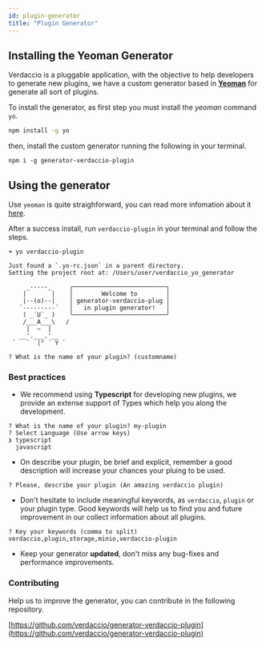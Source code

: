 ```yaml
---
id: plugin-generator
title: "Plugin Generator"
---
```


## Installing the Yeoman Generator

Verdaccio is a pluggable application, with the objective to help developers to generate new plugins, we have a custom generator based in **[Yeoman](https://yeoman.io/)** for generate all sort of plugins.

To install the generator, as first step you must install the *yeoman* command `yo`.

```bash
npm install -g yo
```

then, install the custom generator running the following in your terminal.

```
npm i -g generator-verdaccio-plugin
```

## Using the generator

Use `yeoman` is quite straighforward, you can read more infomation about it [here](https://yeoman.io/learning/index.html).

After a success install, run `verdaccio-plugin` in your terminal and follow the steps.

```
➜ yo verdaccio-plugin

Just found a `.yo-rc.json` in a parent directory.
Setting the project root at: /Users/user/verdaccio_yo_generator

     _-----_     ╭──────────────────────────╮
    |       |    │        Welcome to        │
    |--(o)--|    │ generator-verdaccio-plug │
   `---------´   │   in plugin generator!   │
    ( _´U`_ )    ╰──────────────────────────╯
    /___A___\   /
     |  ~  |
   __'.___.'__
 ´   `  |° ´ Y `

? What is the name of your plugin? (customname)
```

### Best practices

- We recommend using **Typescript** for developing new plugins, we provide an extense support of Types which help you along the development.

```
? What is the name of your plugin? my-plugin
? Select Language (Use arrow keys)
❯ typescript
  javascript
```

- On describe your plugin, be brief and explicit, remember a good description will increase your chances your pluing to be used.

```
? Please, describe your plugin (An amazing verdaccio plugin)
```

- Don't hesitate to include meaningful keywords, as `verdaccio`, `plugin` or your plugin type. Good keywords will help us to find you and future improvement in our collect information about all plugins.
```
? Key your keywords (comma to split) verdaccio,plugin,storage,minio,verdaccio-plugin
```

- Keep your generator **updated**, don't miss any bug-fixes and performance improvements.


### Contributing

Help us to improve the generator, you can contribute in the following repository.

[https://github.com/verdaccio/generator-verdaccio-plugin](https://github.com/verdaccio/generator-verdaccio-plugin)